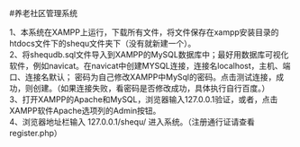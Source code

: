 #养老社区管理系统

1、本系统在XAMPP上运行，下载所有文件，将文件保存在xampp安装目录的htdocs文件下的shequ文件夹下（没有就新建一个）。   
2、将shequdb.sql文件导入到XAMPP的MySQL数据库中；最好用数据库可视化软件，例如navicat。在navicat中创建MYSQL连接，连接名localhost，主机、端口、连接名默认；  密码为自己修改XAMPP中MySql的密码。点击测试连接，成功，则创建。（如果连接失败，看密码是否修改成功，具体执行自行百度。）   
3、打开XAMPP的Apache和MySQL，浏览器输入127.0.0.1验证，或者，点击XAMPP软件Apache选项列的Admin按钮。    
4、浏览器地址栏输入 127.0.0.1/shequ/ 进入系统。（注册通行证请查看register.php）     
